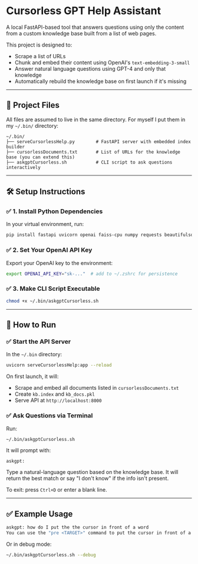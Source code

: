 # Cursorless GPT Help Assistant

A local FastAPI-based tool that answers questions using only the content from a custom knowledge base built from a list of web pages.

This project is designed to:

- Scrape a list of URLs
- Chunk and embed their content using OpenAI's `text-embedding-3-small`
- Answer natural language questions using GPT-4 and only that knowledge
- Automatically rebuild the knowledge base on first launch if it's missing

---

## 📁 Project Files

All files are assumed to live in the same directory.
For myself I put them in my `~/.bin/` directory:

```
~/.bin/
├── serveCursorlessHelp.py        # FastAPI server with embedded index builder
├── cursorlessDocuments.txt       # List of URLs for the knowledge base (you can extend this)
├── askgptCursorless.sh           # CLI script to ask questions interactively
```

---

## 🛠 Setup Instructions

### ✅ 1. Install Python Dependencies

In your virtual environment, run:

```bash
pip install fastapi uvicorn openai faiss-cpu numpy requests beautifulsoup4
```

### ✅ 2. Set Your OpenAI API Key

Export your OpenAI key to the environment:

```bash
export OPENAI_API_KEY="sk-..."  # add to ~/.zshrc for persistence
```

### ✅ 3. Make CLI Script Executable

```bash
chmod +x ~/.bin/askgptCursorless.sh
```

---

## 🚀 How to Run

### ✅ Start the API Server

In the `~/.bin` directory:

```bash
uvicorn serveCursorlessHelp:app --reload
```

On first launch, it will:
- Scrape and embed all documents listed in `cursorlessDocuments.txt`
- Create `kb.index` and `kb_docs.pkl`
- Serve API at `http://localhost:8000`

### ✅ Ask Questions via Terminal

Run:

```bash
~/.bin/askgptCursorless.sh
```

It will prompt with:

```
askgpt: 
```

Type a natural-language question based on the knowledge base. It will return the best match or say "I don't know" if the info isn't present.

To exit: press `Ctrl+D` or enter a blank line.

---

## ✅ Example Usage

```bash
askgpt: how do I put the the cursor in front of a word
You can use the "pre <TARGET>" command to put the cursor in front of a target word. For example, "pre blue air" would move the cursor to before the token containing the letter 'a' with a blue hat.
```

Or in debug mode:

```bash
~/.bin/askgptCursorless.sh --debug
```
